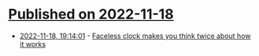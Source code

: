 # [Published on 2022-11-18](index.md)

* [2022-11-18, 19:14:01](https://news.ycombinator.com/item?id=33660409) - [Faceless clock makes you think twice about how it works](https://hackaday.com/2022/11/18/faceless-clock-makes-your-think-twice-about-how-it-works/)
